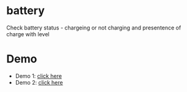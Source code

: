# battery
Check battery status - chargeing or not charging and presentence of charge with level
# Demo
* Demo 1: [click here](https://tuberboy.com)
* Demo 2: [click here](https://tuberboy.github.io/battery/)
